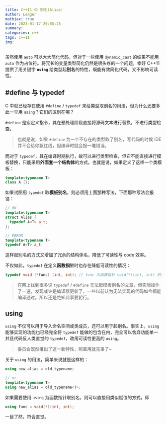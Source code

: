 ```yaml
---
title: C++11 の 别名(Alias)
author: Leager
mathjax: true
date: 2023-01-17 20:55:25
summary:
categories: c++
tags: C++11
img:
---
```


虽然使用 `auto` 可以大大简化代码，但对于一些使用 `dynamic_cast` 的结果不能用 `auto` 作为占位符。将冗长的变量类型简化仍然是很头疼的一个问题，幸好 C++11 提供了用关键字 **`using`** 给类型起**别名**的特性，既能有效简化代码，又不影响可读性。

<!--more-->

## #define 与 typedef

C 中就已经存在使用 `#define` / `typedef` 来给类型取别名的用法，但为什么还要多此一举用 `using`？它们的区别在哪？

`#define` 是宏定义指令，其在预处理阶段直接将源码文本进行替换，不进行类型检查。

> 也就是说，如果 `#define` 为一个不存在的类型取了别名，写代码的时候 IDE 并不会给你飘红线，但编译时就会报一堆错误。

而对于 `typedef`，其在编译时期执行，故可以进行类型检查，但它不能直接进行模板替换，只能采用**外面套一个结构体**的方式。也就是说，如果定义了这样一个类模板：

```cpp
template<typename T>
class A {};
```

如果试图用 `typedef` 取**模板别名**，则必须用上面那种写法，下面那种写法会报错：

```cpp
// OK
template<typename T>
struct Alias {
  typedef A<T> a_t;
};

// ERROR
template<typename T>
typedef A<T> a_t;
```

这样起别名的方式又增加了冗余的结构体名，降低了可读性与 code 效率。

不仅如此，`typedef` 在定义**函数指针**时也存在降低可读性的情况：

```cpp
typedef void (*func) (int, int); // func 为函数指针 void(*)(int, int) 的别名
```

> 在网上找到很多说 `typedef` / `#define` 无法起模板别名的文章，但实际操作了一遍，发现或许是编译器更新了，一些以前认为无法实现的代码如今都能编译通过。所以还是绝知此事要躬行。

## using

`using` 不仅可以用于导入命名空间或类成员，还可以用于起别名。事实上，`using` 能够实现的功能也已经完全将 `typedef` 能做的包含在内，完全可以舍弃功能单一并且代码反人类直觉的 `typedef`，改用可读性更高的 `using`。

> 委员会既然推出了这一新特性，照着用就完事了~

关于 `using` 的用法，简单来说就是这样的：

```cpp
using new_alias = old_typename;

// or
template<typename T>
using new_alias = old_typename<T>;
```

如果需要使用 `using` 为函数指针取别名，则可以直接用类似赋值的方式，即

```cpp
using func = void(*)(int, int);
```

一目了然，符合直觉。
